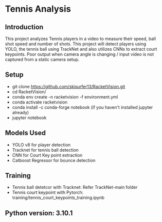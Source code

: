 
# Tennis Analysis

## Introduction
This project analyzes Tennis players in a video to measure their speed, ball shot speed and number of shots. This project will detect players using YOLO, the tennis ball using TrackNet and also utilizes CNNs to extract court keypoints. Poor output when camera angle is changing / input video is not captured from a static camera setup.

## Setup
* git clone https://github.com/skisurfer13/RacketVision.git
* cd RacketVision/
* conda env create -n racketvision -f environment.yml
* conda activate racketvision
* conda install -c conda-forge notebook (if you haven't installed jupyter already)
* jupyter notebook



## Models Used
* YOLO v8 for player detection
* Tracknet for tennis ball detection
* CNN for Court Key point extraction 
* Catboost Regressor for bounce detection

## Training
* Tennis ball detetcor with Tracknet: Refer TrackNet-main folder
* Tennis court keypoint with Pytorch: training/tennis_court_keypoints_training.ipynb

## Python version: 3.10.1
